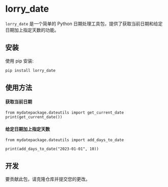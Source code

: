 # lorry_date

`lorry_date` 是一个简单的 Python 日期处理工具包，提供了获取当前日期和给定日期加上指定天数的功能。

## 安装

使用 pip 安装:

```bash
pip install lorry_date
```

## 使用方法
#### 获取当前日期
```
from mydatepackage.dateutils import get_current_date
print(get_current_date())
```

#### 给定日期加上指定天数
```
from mydatepackage.dateutils import add_days_to_date

print(add_days_to_date("2023-01-01", 10))
```

## 开发
要贡献此包，请克隆仓库并提交您的更改。